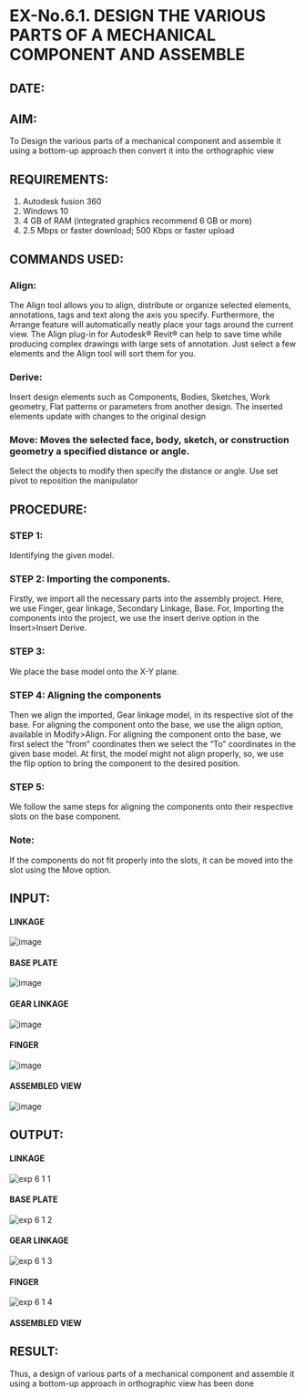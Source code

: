 # EX-No.6.1. DESIGN THE VARIOUS PARTS OF A MECHANICAL COMPONENT AND ASSEMBLE

## DATE:

## AIM: 
To Design the various parts of a mechanical component and assemble it using a bottom-up approach then convert it into the orthographic view

## REQUIREMENTS: 
1. Autodesk fusion 360
2. Windows 10
3. 4 GB of RAM (integrated graphics recommend 6 GB or more)
4. 2.5 Mbps or faster download; 500 Kbps or faster upload 

## COMMANDS USED:
### Align: 
The Align tool allows you to align, distribute or organize selected elements, annotations, tags and text along the axis you specify. Furthermore, the Arrange feature will automatically neatly place your tags around the current view.
The Align plug-in for Autodesk® Revit® can help to save time while producing complex drawings with large sets of annotation.
Just select a few elements and the Align tool will sort them for you.

### Derive:
Insert design elements such as Components, Bodies, Sketches, Work geometry, Flat patterns or parameters from another design.
The inserted elements update with changes to the original design

### Move: Moves the selected face, body, sketch, or construction geometry a specified distance or angle.
Select the objects to modify then specify the distance or angle. Use set pivot to reposition the manipulator

## PROCEDURE:
### STEP 1: 
 Identifying the given model.

### STEP 2: Importing the components.
Firstly, we import all the necessary parts into the assembly project. Here, we use Finger, gear linkage, Secondary Linkage, Base. For, Importing the components into the project, we use the insert derive option in the Insert>Insert Derive.

### STEP 3: 
We place the base model onto the X-Y plane.

### STEP 4: Aligning the components
Then we align the imported, Gear linkage model, in its respective slot of the base.
For aligning the component onto the base, we use the align option, available in Modify>Align.
For aligning the component onto the base, we first select the “from” coordinates then we select the “To” coordinates in the given base model. At first, the model might not align properly, so, we use the flip option to bring the component to the desired position.

### STEP 5: 
We follow the same steps for aligning the components onto their respective      slots on the base component.

### Note: 
If the components do not fit properly into the slots, it can be moved into the slot using the Move option.

## INPUT: 

#### LINKAGE
![image](https://user-images.githubusercontent.com/113594316/199413513-8fa5b9db-0546-49d0-ad4c-230b22984d3c.png)

#### BASE PLATE  
![image](https://user-images.githubusercontent.com/113594316/199413545-3b2fd515-6e27-4d28-9da3-c9ce20cb2a42.png)

#### GEAR LINKAGE
![image](https://user-images.githubusercontent.com/113594316/199413566-05708531-fc78-44c9-ab98-4f8a9066d318.png)

#### FINGER
![image](https://user-images.githubusercontent.com/113594316/199413594-5de9578e-5800-4e69-8c76-6a5749e31805.png)

#### ASSEMBLED VIEW
![image](https://user-images.githubusercontent.com/113594316/199413636-df0a61ce-964f-490d-9a16-e5986ebbf403.png)

## OUTPUT:
#### LINKAGE
![exp 6 1 1](https://github.com/23003250/EX-No.6.1.-DESIGN-THE-VARIOUS-PARTS-OF-A-MECHANICAL-COMPONENT-AND-ASSEMBLE/assets/139331462/c8ab0f39-302f-4fcc-8895-25e420199290)

#### BASE PLATE  
![exp 6 1 2](https://github.com/23003250/EX-No.6.1.-DESIGN-THE-VARIOUS-PARTS-OF-A-MECHANICAL-COMPONENT-AND-ASSEMBLE/assets/139331462/8368f0e7-7f5b-43e8-beda-2439e583e4d8)

#### GEAR LINKAGE
![exp 6 1 3](https://github.com/23003250/EX-No.6.1.-DESIGN-THE-VARIOUS-PARTS-OF-A-MECHANICAL-COMPONENT-AND-ASSEMBLE/assets/139331462/d9e84f93-e910-402a-8d8c-22500f355225)

#### FINGER
![exp 6 1 4](https://github.com/23003250/EX-No.6.1.-DESIGN-THE-VARIOUS-PARTS-OF-A-MECHANICAL-COMPONENT-AND-ASSEMBLE/assets/139331462/dd68c9d1-267b-47b6-a309-d4dc3744cd68)

#### ASSEMBLED VIEW

## RESULT:
Thus, a design of various parts of a mechanical component and assemble it using a bottom-up approach in orthographic view has been done
